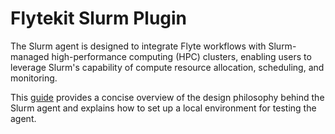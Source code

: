 # Flytekit Slurm Plugin

The Slurm agent is designed to integrate Flyte workflows with Slurm-managed high-performance computing (HPC) clusters, enabling users to leverage Slurm's capability of compute resource allocation, scheduling, and monitoring.

This [guide](https://github.com/flyteorg/flytekit/blob/e68fda9f071833a4ea5facf350f9ee53be42ced3/plugins/flytekit-slurm/demo.md) provides a concise overview of the design philosophy behind the Slurm agent and explains how to set up a local environment for testing the agent.
